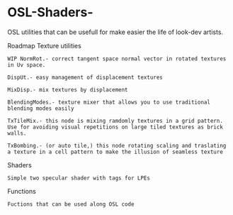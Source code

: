 # OSL-Shaders-

OSL utilities that can be usefull for make easier the life of look-dev artists.

Roadmap
  Texture utilities
  
    WIP NormRot.- correct tangent space normal vector in rotated textures in Uv space.

    DispUt.- easy management of displacement textures

    MixDisp.- mix textures by displacement

    BlendingModes.- texture mixer that allows you to use traditional blending modes easily

    TxTileMix.- this node is mixing ramdomly textures in a grid pattern. Use for avoiding visual repetitions on large tiled textures as brick walls.

    TxBombing.- (or auto tile,) this node rotating scaling and traslating a texture in a cell pattern to make the illusion of seamless texture


  Shaders
  
    Simple two specular shader with tags for LPEs
    
    
  Functions
  
    Fuctions that can be used along OSL code

